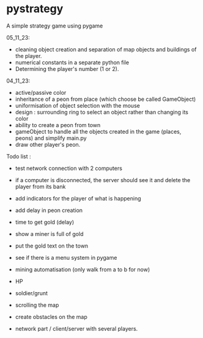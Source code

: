 # pystrategy
A simple strategy game using pygame


05_11_23:
- cleaning object creation and separation of map objects and buildings of the player.
- numerical constants in a separate python file
- Determining the player's number (1 or 2).

04_11_23:
 - active/passive color
 - inheritance of a peon from place (which choose be called GameObject)
 - uniformisation of object selection with the mouse
 - design : surrounding ring to select an object rather than changing its color
 - ability to create a peon from town
 - gameObject to handle all the objects created in the game (places, peons) and simplify main.py
 - draw other player's peon.
 
 



Todo list : 
- test network connection with 2 computers
- if a computer is disconnected, the server should see it and delete the player from its bank

- add indicators for the player of what is happening
- add delay in peon creation
 - time to get gold (delay)
 - show a miner is full of gold
 - put the gold text on the town 
 - see if there is a menu system in pygame
 - mining automatisation (only walk from a to b for now)
 - HP
 - soldier/grunt
 - scrolling the map
 - create obstacles on the map
 - network part / client/server with several players.

